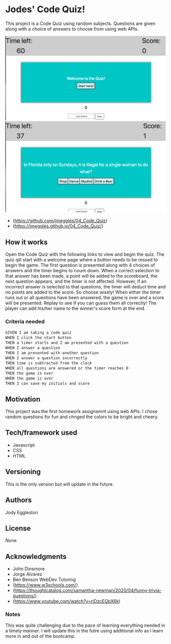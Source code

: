# Jodes' Code Quiz!
This project is a Code Quiz using random subjects.  Questions are given along with a choice of answers to choose from using web APIs.  

<img src="/assets/images/screenshot1.png" width=600>
<img src="/assets/images/screenshot2.png" width=600>

- (https://github.com/jmeggles/04_Code_Quiz)
- (https://jmeggles.github.io/04_Code_Quiz/)

## How it works
Open the Code Quiz with the following links to view and begin the quiz.  The quiz qill start with a welcome page where a button needs to be ressed to begin the game.  The first question is presented along with 4 choices of answers and the timer begins to count down.  When a correct selection to that answer has been made, a point will be added to the scoreboard, the next question appears, and the timer is not affected.  However, if an incorrect answer is selected to that questions, the timer will deduct time and no points are added to the score.  So choose wisely!  When either the timer runs out or all questions have been answered, the game is over and a score will be presented.  Replay to see if you can guess them all correctly!  The player can add his/her name to the winner's score form at the end.  

### Criteria needed
```
GIVEN I am taking a code quiz
WHEN I click the start button
THEN a timer starts and I am presented with a question
WHEN I answer a question
THEN I am presented with another question
WHEN I answer a question incorrectly
THEN time is subtracted from the clock
WHEN all questions are answered or the timer reaches 0
THEN the game is over
WHEN the game is over
THEN I can save my initials and score
```

## Motivation
This project was the first homework assignemnt using web APIs. I chose random questions for fun and chnged the colors to be bright and cheery.

## Tech/framework used
- Javascript
- CSS
- HTML

## Versioning
This is the only version but will update in the future.

## Authors
Jody Eggleston

## License
None

## Acknowledgments
- John Dinsmore
- Jorge Alvarez
- Ben Benson WebDev Tutoring
- (https://www.w3schools.com/)
- (https://thoughtcatalog.com/samantha-newman/2020/04/funny-trivia-questions/)
- (https://www.youtube.com/watch?v=riDzcEQbX6k)

### Notes
This was quite challenging due to the pace of learning everything needed in a timely manner.  I will update this in the futre using additional info as I learn more in and out of the bootcamp.